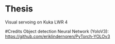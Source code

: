 # Thesis
Visual servoing on Kuka LWR 4

#Credits
Object detection Neural Network (YoloV3): https://github.com/eriklindernoren/PyTorch-YOLOv3
